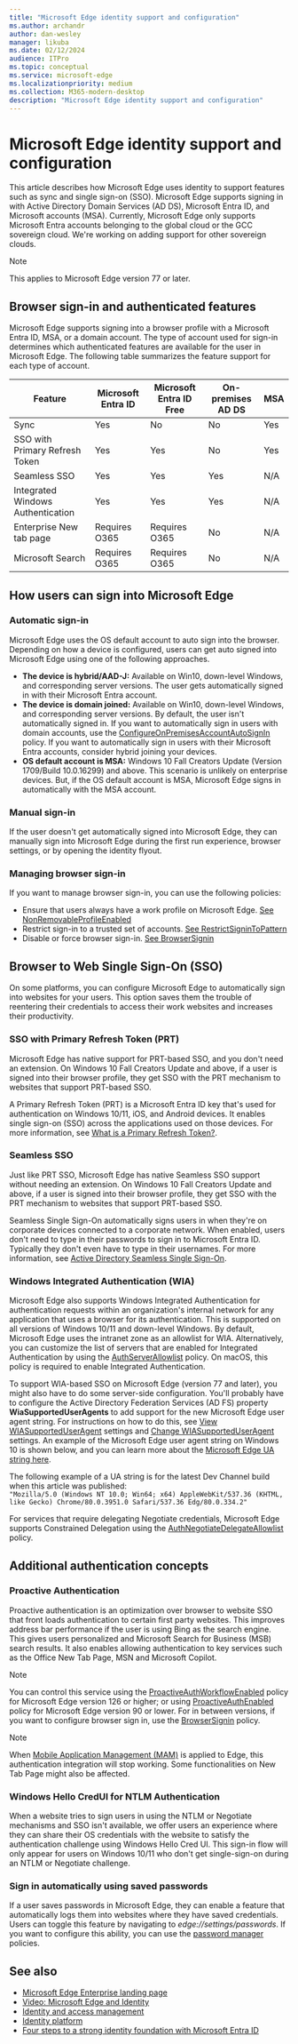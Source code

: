 ```yaml
---
title: "Microsoft Edge identity support and configuration"
ms.author: archandr
author: dan-wesley
manager: likuba
ms.date: 02/12/2024
audience: ITPro
ms.topic: conceptual
ms.service: microsoft-edge
ms.localizationpriority: medium
ms.collection: M365-modern-desktop
description: "Microsoft Edge identity support and configuration"
---
```


# Microsoft Edge identity support and configuration

This article describes how Microsoft Edge uses identity to support features such as sync and single sign-on (SSO). Microsoft Edge supports signing in with Active Directory Domain Services (AD DS), Microsoft Entra ID, and Microsoft accounts (MSA). Currently, Microsoft Edge only supports Microsoft Entra accounts belonging to the global cloud or the GCC sovereign cloud. We're working on adding support for other sovereign clouds.

> [!NOTE]
> This applies  to Microsoft Edge version 77 or later.

## Browser sign-in and authenticated features

Microsoft Edge supports signing into a browser profile with a Microsoft Entra ID, MSA, or a domain account. The type of account used for sign-in determines which authenticated features are available for the user in Microsoft Edge. The following table summarizes the feature support for each type of account.

| Feature   | Microsoft Entra ID | Microsoft Entra ID Free | On-premises AD DS | MSA     |
|----|------------------|---------------|----------------|---------|
| Sync | Yes | No | No | Yes |
| SSO with Primary Refresh Token | Yes | Yes | No | Yes |
| Seamless SSO | Yes | Yes | Yes | N/A |
| Integrated Windows Authentication | Yes | Yes | Yes | N/A |
| Enterprise New tab page | Requires O365 |   Requires O365 | No | N/A |
| Microsoft Search | Requires O365 | Requires O365 | No | N/A |

## How users can sign into Microsoft Edge

### Automatic sign-in

Microsoft Edge uses the OS default account to auto sign into the browser. Depending on how a device is configured, users can get auto signed into Microsoft Edge using one of the following approaches.

- **The device is hybrid/AAD-J:** Available on Win10, down-level Windows, and corresponding server versions.
The user gets automatically signed in with their Microsoft Entra account.
- **The device is domain joined:** Available on Win10, down-level Windows, and corresponding server versions.
By default, the user isn't automatically signed in. If you want to automatically sign in users with domain accounts, use the [ConfigureOnPremisesAccountAutoSignIn](./microsoft-edge-policies.md#configureonpremisesaccountautosignin) policy. If you want to automatically sign in users with their Microsoft Entra accounts, consider hybrid joining your devices.
- **OS default account is MSA:** Windows 10 Fall Creators Update (Version 1709/Build 10.0.16299) and above. This scenario is unlikely on enterprise devices. But, if the OS default account is MSA, Microsoft Edge signs in automatically with the MSA account.

### Manual sign-in

If the user doesn't get automatically signed into Microsoft Edge, they can manually sign into Microsoft Edge during the first run experience, browser settings, or by opening the identity flyout.

### Managing browser sign-in

If you want to manage browser sign-in, you can use the following policies:

- Ensure that users always have a work profile on Microsoft Edge. [See NonRemovableProfileEnabled](./microsoft-edge-policies.md#nonremovableprofileenabled)
- Restrict sign-in to a trusted set of accounts. [See RestrictSigninToPattern](./microsoft-edge-policies.md#restrictsignintopattern)
- Disable or force browser sign-in. [See BrowserSignin](./microsoft-edge-policies.md#browsersignin)

## Browser to Web Single Sign-On (SSO)

On some platforms, you can configure Microsoft Edge to automatically sign into websites for your users. This option saves them the trouble of reentering their credentials to access their work websites and increases their productivity.

### SSO with Primary Refresh Token (PRT)

Microsoft Edge has native support for PRT-based SSO, and you don't need an extension. On Windows 10 Fall Creators Update and above, if a user is signed into their browser profile, they get SSO with the PRT mechanism to websites that support PRT-based SSO.

A Primary Refresh Token (PRT) is a Microsoft Entra ID key that's used for authentication on Windows 10/11, iOS, and Android devices. It enables single sign-on (SSO) across the applications used on those devices. For more information, see [What is a Primary Refresh Token?](/azure/active-directory/devices/concept-primary-refresh-token).

### Seamless SSO

Just like PRT SSO, Microsoft Edge has native Seamless SSO support without needing an extension. On Windows 10 Fall Creators Update and above, if a user is signed into their browser profile, they get SSO with the PRT mechanism to websites that support PRT-based SSO.

Seamless Single Sign-On automatically signs users in when they're on corporate devices connected to a corporate network. When enabled, users don't need to type in their passwords to sign in to Microsoft Entra ID. Typically they don't even have to type in their usernames. For more information, see [Active Directory Seamless Single Sign-On](/azure/active-directory/hybrid/how-to-connect-sso).

### Windows Integrated Authentication (WIA)

Microsoft Edge also supports Windows Integrated Authentication for authentication requests within an organization's internal network for any application that uses a browser for its authentication. This is supported on all versions of Windows 10/11 and down-level Windows. By default, Microsoft Edge uses the intranet zone as an allowlist for WIA. Alternatively, you can customize the list of servers that are enabled for Integrated Authentication by using the [AuthServerAllowlist](./microsoft-edge-policies.md#authserverallowlist) policy. On macOS, this policy is required to enable Integrated Authentication.

To support WIA-based SSO on Microsoft Edge (version 77 and later), you might also have to do some server-side configuration. You'll probably have to configure the Active Directory Federation Services (AD FS) property **WiaSupportedUserAgents** to add support for the new Microsoft Edge user agent string. For instructions on how to do this, see [View WIASupportedUserAgent](/windows-server/identity/ad-fs/operations/configure-ad-fs-browser-wia#view-wiasupporteduseragent-settings) settings and [Change WIASupportedUserAgent](/windows-server/identity/ad-fs/operations/configure-ad-fs-browser-wia#change-wiasupporteduseragent-settings) settings. An example of the Microsoft Edge user agent string on Windows 10 is shown below, and you can learn more about the [Microsoft Edge UA string here](/microsoft-edge/web-platform/user-agent-string). 

The following example of a UA string is for the latest Dev Channel build when this article was published:<br> `"Mozilla/5.0 (Windows NT 10.0; Win64; x64) AppleWebKit/537.36 (KHTML, like Gecko) Chrome/80.0.3951.0 Safari/537.36 Edg/80.0.334.2"`

For services that require delegating Negotiate credentials, Microsoft Edge supports Constrained Delegation using the [AuthNegotiateDelegateAllowlist](./microsoft-edge-policies.md#authnegotiatedelegateallowlist) policy.

## Additional authentication concepts

### Proactive Authentication

Proactive authentication is an optimization over browser to website SSO that front loads authentication to certain first party websites. This improves address bar performance if the user is using Bing as the search engine. This gives users personalized and Microsoft Search for Business (MSB) search results. It also enables allowing authentication to key services such as the Office New Tab Page, MSN and Microsoft Copilot.

> [!NOTE]
> You can control this service using the [ProactiveAuthWorkflowEnabled](/deployedge/microsoft-edge-policies#proactiveauthworkflowenabled) policy for Microsoft Edge version 126 or higher;
or using [ProactiveAuthEnabled](/deployedge/microsoft-edge-policies#proactiveauthenabled) policy for Microsoft Edge version 90 or lower. For in between versions, if you want to configure browser sign in, use the [BrowserSignin](/deployedge/microsoft-edge-policies#browsersignin) policy.

> [!NOTE]
> When [Mobile Application Management (MAM)](https://learn.microsoft.com/en-us/mem/intune/fundamentals/deployment-guide-enrollment-mamwe) is applied to Edge,
> this authentication integration will stop working. Some functionalities on New Tab Page might also be affected.

### Windows Hello CredUI for NTLM Authentication

When a website tries to sign users in using the NTLM or Negotiate mechanisms and SSO isn't available, we offer users an experience where they can share their OS credentials with the website to satisfy the authentication challenge using Windows Hello Cred UI. This sign-in flow will only appear for users on Windows 10/11 who don't get single-sign-on during an NTLM or Negotiate challenge.

### Sign in automatically using saved passwords

If a user saves passwords in Microsoft Edge, they can enable a feature that automatically logs them into websites where they have saved credentials. Users can toggle this feature by navigating to *edge://settings/passwords*. If you want to configure this ability, you can use the [password manager](./microsoft-edge-policies.md#password-manager-and-protection) policies.

## See also

- [Microsoft Edge Enterprise landing page](https://aka.ms/EdgeEnterprise)
- [Video: Microsoft Edge and Identity](microsoft-edge-video-identity.md)
- [Identity and access management](https://www.microsoft.com/security/technology/identity-access-management)
- [Identity platform](https://developer.microsoft.com/identity)
- [Four steps to a strong identity foundation with Microsoft Entra ID](/azure/active-directory/hybrid/four-steps)
